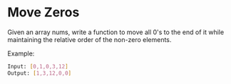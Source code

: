 # Move Zeros

Given an array nums, write a function to move all 0's to the end of it while maintaining the relative order of the non-zero elements.

Example:

```bash
Input: [0,1,0,3,12]
Output: [1,3,12,0,0]
```